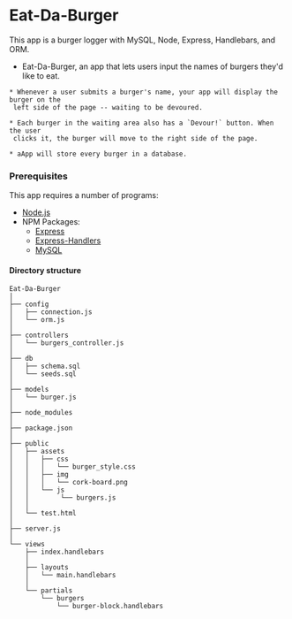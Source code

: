 # Eat-Da-Burger

This app is a burger logger with MySQL, Node, Express, Handlebars, and ORM.

* Eat-Da-Burger, an app that lets users input the names of burgers they'd like to eat.
```
* Whenever a user submits a burger's name, your app will display the burger on the
 left side of the page -- waiting to be devoured.

* Each burger in the waiting area also has a `Devour!` button. When the user
 clicks it, the burger will move to the right side of the page.

* aApp will store every burger in a database.

```

### Prerequisites

This app requires a number of programs:
* [Node.js](https://nodejs.org/en/)
* NPM Packages: 
	* [Express](https://www.npmjs.com/package/express)
	* [Express-Handlers](https://www.npmjs.com/package/express-handlebars)
	* [MySQL](https://www.npmjs.com/package/mysql)

#### Directory structure

```
Eat-Da-Burger
│
├── config
│   ├── connection.js
│   └── orm.js
│ 
├── controllers
│   └── burgers_controller.js
│
├── db
│   ├── schema.sql
│   └── seeds.sql
│
├── models
│   └── burger.js
│ 
├── node_modules
│ 
├── package.json
│
├── public
│   ├── assets
│   │	├── css
│   │   │   └── burger_style.css
│   │   ├── img
│   │   │   └── cork-board.png
│   │   └── js
│   │   	 └── burgers.js
│   │
│   └── test.html
│
├── server.js
│
└── views
    ├── index.handlebars
    │
    ├── layouts
    │   └── main.handlebars
    │
    └── partials
    	└── burgers
		    └── burger-block.handlebars
```